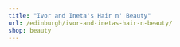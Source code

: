 ```yaml
---
title: "Ivor and Ineta's Hair n' Beauty"
url: /edinburgh/ivor-and-inetas-hair-n-beauty/
shop: beauty
---
```


